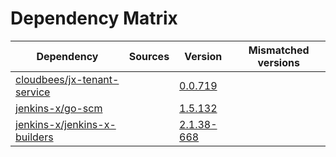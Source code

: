 # Dependency Matrix

Dependency | Sources | Version | Mismatched versions
---------- | ------- | ------- | -------------------
[cloudbees/jx-tenant-service](https://github.com/cloudbees/jx-tenant-service) |  | [0.0.719](https://github.com/cloudbees/jx-tenant-service/releases/tag/v0.0.719) | 
[jenkins-x/go-scm](https://github.com/jenkins-x/go-scm) |  | [1.5.132]() | 
[jenkins-x/jenkins-x-builders](https://github.com/jenkins-x/jenkins-x-builders) |  | [2.1.38-668]() | 
